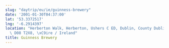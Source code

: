 ```yaml
---
slug: "daytrip/eu/ie/guinness-brewery"
date: '2001-01-30T04:37:00'
lat: '53.3372517'
lng: '-6.2914397'
location: "Herberton Walk, Herberton, Ushers C ED, Dublin, County Dublin, Leinster,\
  \ D08 T2X8, \xC9ire / Ireland"
title: Guinness Brewery
---
```



